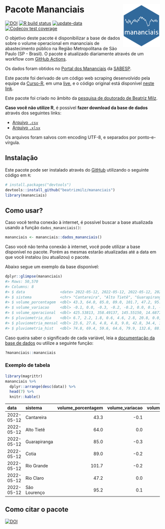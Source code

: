 
<!-- README.md is generated from README.Rmd. Please edit that file -->

# Pacote Mananciais <img src="man/figures/hexlogo.png" align="right" width = "120px"/>

<!-- badges: start -->

[![DOI](https://zenodo.org/badge/DOI/10.5281/zenodo.4733056.svg)](https://doi.org/10.5281/zenodo.4733056)
[![R build
status](https://github.com/beatrizmilz/mananciais/workflows/R-CMD-check/badge.svg)](https://github.com/beatrizmilz/mananciais/actions)
[![update-data](https://github.com/beatrizmilz/mananciais/actions/workflows/2-update_data.yaml/badge.svg)](https://github.com/beatrizmilz/mananciais/actions/workflows/2-update_data.yaml)
[![Codecov test
coverage](https://codecov.io/gh/beatrizmilz/mananciais/branch/master/graph/badge.svg)](https://codecov.io/gh/beatrizmilz/mananciais?branch=master)
<!-- badges: end -->

O objetivo deste pacote é disponibilizar a base de dados sobre o volume
operacional em mananciais de abastecimento público na Região
Metropolitana de São Paulo (SP - Brasil). O pacote é atualizado
diariamente através de um workflow com [GitHub
Actions](https://github.com/beatrizmilz/mananciais/actions).

Os dados foram obtidos no [Portal dos
Mananciais](http://mananciais.sabesp.com.br/Situacao) da
[SABESP](http://site.sabesp.com.br/site/Default.aspx).

Este pacote foi derivado de um código web scraping desenvolvido pela
equipe da [Curso-R](https://www.curso-r.com/), em uma
[live](https://youtu.be/jvZIxrMmOcQ), e o código original está
disponível [neste
link](https://github.com/curso-r/lives/blob/master/drafts/20200730_scraper_sabesp.R).

Este pacote foi criado no âmbito da [pesquisa de doutorado de Beatriz
Milz](https://beatrizmilz.github.io/tese/).

**Caso você não utilize R**, é possível **fazer download da base de
dados** através dos seguintes links:

  - [Arquivo
    `.csv`](https://github.com/beatrizmilz/mananciais/raw/master/inst/extdata/mananciais.csv)
  - [Arquivo
    `.xlsx`](https://github.com/beatrizmilz/mananciais/blob/master/inst/extdata/mananciais.xlsx?raw=true)

Os arquivos foram salvos com encoding UTF-8, e separados por
ponto-e-vírgula.

## Instalação

Este pacote pode ser instalado através do [GitHub](https://github.com/)
utilizando o seguinte código em `R`:

``` r
# install.packages("devtools")
devtools::install_github("beatrizmilz/mananciais")
library(mananciais)
```

## Como usar?

Caso você tenha conexão à internet, é possível buscar a base atualizada
usando a função `dados_mananciais()`:

``` r
mananciais <- mananciais::dados_mananciais() 
```

Caso você não tenha conexão à internet, você pode utilizar a base
disponível no pacote. Porém as mesmas estarão atualizadas até a data em
que você instalou (ou atualizou) o pacote.

Abaixo segue um exemplo da base disponível:

``` r
dplyr::glimpse(mananciais)
#> Rows: 50,570
#> Columns: 8
#> $ data                <date> 2022-05-12, 2022-05-12, 2022-05-12, 2022-05-12, 2…
#> $ sistema             <chr> "Cantareira", "Alto Tietê", "Guarapiranga", "Cotia…
#> $ volume_porcentagem  <dbl> 43.3, 64.0, 85.0, 89.0, 101.7, 47.2, 95.2, 43.4, 6…
#> $ volume_variacao     <dbl> -0.1, 0.0, -0.3, -0.2, -0.2, 0.0, 0.1, -0.1, 0.0, …
#> $ volume_operacional  <dbl> 425.53813, 358.49137, 145.55150, 14.68772, 114.100…
#> $ pluviometria_dia    <dbl> 6.7, 2.2, 1.8, 0.6, 4.6, 2.8, 20.8, 0.0, 0.2, 0.0,…
#> $ pluviometria_mensal <dbl> 23.6, 27.6, 4.8, 4.8, 9.0, 42.8, 34.4, 16.9, 25.4,…
#> $ pluviometria_hist   <dbl> 74.8, 69.4, 59.6, 64.6, 79.9, 132.6, 88.9, 74.8, 6…
```

Caso queira saber o significado de cada variável, leia a [documentação
da base de
dados](https://beatrizmilz.github.io/mananciais/reference/mananciais.html)
ou utilize a seguinte função:

``` r
?mananciais::mananciais
```

### Exemplo de tabela

``` r
library(magrittr)
mananciais %>% 
  dplyr::arrange(desc(data)) %>% 
  head(7) %>%
  knitr::kable()
```

| data       | sistema      | volume\_porcentagem | volume\_variacao | volume\_operacional | pluviometria\_dia | pluviometria\_mensal | pluviometria\_hist |
| :--------- | :----------- | ------------------: | ---------------: | ------------------: | ----------------: | -------------------: | -----------------: |
| 2022-05-12 | Cantareira   |                43.3 |            \-0.1 |           425.53813 |               6.7 |                 23.6 |               74.8 |
| 2022-05-12 | Alto Tietê   |                64.0 |              0.0 |           358.49137 |               2.2 |                 27.6 |               69.4 |
| 2022-05-12 | Guarapiranga |                85.0 |            \-0.3 |           145.55150 |               1.8 |                  4.8 |               59.6 |
| 2022-05-12 | Cotia        |                89.0 |            \-0.2 |            14.68772 |               0.6 |                  4.8 |               64.6 |
| 2022-05-12 | Rio Grande   |               101.7 |            \-0.2 |           114.10027 |               4.6 |                  9.0 |               79.9 |
| 2022-05-12 | Rio Claro    |                47.2 |              0.0 |             6.44555 |               2.8 |                 42.8 |              132.6 |
| 2022-05-12 | São Lourenço |                95.2 |              0.1 |            84.56455 |              20.8 |                 34.4 |               88.9 |

## Como citar o pacote

[![DOI](https://zenodo.org/badge/DOI/10.5281/zenodo.4733056.svg)](https://doi.org/10.5281/zenodo.4733056)
